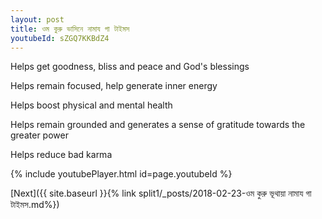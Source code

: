 ```yaml
---
layout: post
title: ওম কুরু ভাসিনে নামায গা টাইমস
youtubeId: sZGQ7KKBdZ4
---
```

 
 
Helps get goodness, bliss and peace and God's blessings
 
Helps remain focused, help generate inner energy 
 
Helps boost physical and mental health 
 
Helps remain grounded and generates a sense of gratitude towards the greater power 
 
Helps reduce bad karma
 
 
 
 


{% include youtubePlayer.html id=page.youtubeId %}
 
[Next]({{ site.baseurl }}{% link  split1/_posts/2018-02-23-ওম কুরু ভূথায়া নামায গা টাইমস.md%})
 
